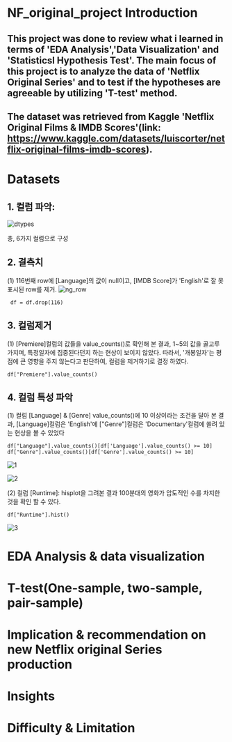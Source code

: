 # NF_original_project Introduction
## This project was done to review what i learned in terms of 'EDA Analysis','Data Visualization' and 'Statisticsl Hypothesis Test'. The main focus of this project is to analyze the data of 'Netflix Original Series' and to test if the hypotheses are agreeable by utilizing 'T-test' method. 

## The dataset was retrieved from Kaggle 'Netflix Original Films &amp; IMDB Scores'(link: https://www.kaggle.com/datasets/luiscorter/netflix-original-films-imdb-scores).


# Datasets
## **1. 컬럼 파악**:
   
![dtypes](https://github.com/ryeonbeenkang/NF_original_project/assets/47935123/0db869af-ccbc-406f-bbeb-ce47f73f37c2)

총, 6가지 컬럼으로 구성



## **2. 결측치**
   
   (1) 116번째 row에 [Language]의 값이 null이고, [IMDB Score]가 'English'로 잘 못 표시된 row를 제거.
 ![ng_row](https://github.com/ryeonbeenkang/NF_original_project/assets/47935123/8e491339-7b72-4bd8-9966-af55c9507eb3)
   ```
    df = df.drop(116)
   ```

## **3. 컬럼제거**

   (1) [Premiere]컬럼의 값들을 value_counts()로 확인해 본 결과, 1~5의 값을 골고루 가지며, 특정일자에 집중된다던지 하는 현상이 보이지 않았다. 따라서, '개봉일자'는 평점에 큰 영향을 주지 않는다고 판단하여, 컬럼을 제거하기로 결정 하였다.
    
   ```
   df["Premiere"].value_counts()
   ```

## **4. 컬럼 특성 파악**
   
   (1) 컬럼 [Language] & [Genre] value_counts()에 10 이상이라는 조건을 달아 본 결과, [Language]컬럼은 'English'에 ["Genre"]컬럼은 'Documentary'컬럼에 쏠려 있는 현상을 볼 수 있었다 

   ```
   df["Language"].value_counts()[df['Language'].value_counts() >= 10]
   df["Genre"].value_counts()[df['Genre'].value_counts() >= 10]
   ```

   ![1](https://github.com/ryeonbeenkang/NF_original_project/assets/47935123/43474e0f-ac76-4820-af21-d8ae74c13c49)


   ![2](https://github.com/ryeonbeenkang/NF_original_project/assets/47935123/b6051e80-d431-4e49-8e1c-24db34673dc7)


   (2) 컬럼 [Runtime]: hisplot을 그려본 결과 100분대의 영화가 압도적인 수를 차지한 것을 확인 할 수 있다. 

   ```
   df["Runtime"].hist()
   ```

   ![3](https://github.com/ryeonbeenkang/NF_original_project/assets/47935123/7960bb24-7606-4047-ac3d-6783dd84a72f)

   


# EDA Analysis & data visualization





# T-test(One-sample, two-sample, pair-sample)





# Implication & recommendation on new Netflix original Series production




# Insights




# Difficulty & Limitation



